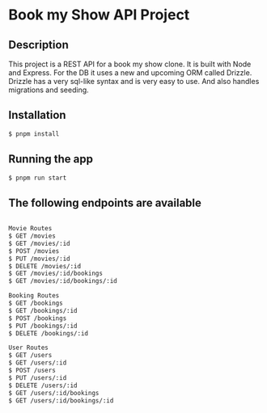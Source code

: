 # Book my Show API Project

## Description

This project is a REST API for a book my show clone. It is built with Node and Express.
For the DB it uses a new and upcoming ORM called Drizzle.
Drizzle has a very sql-like syntax and is very easy to use. And also handles migrations and seeding.

## Installation

```bash
$ pnpm install
```

## Running the app

```bash
$ pnpm run start
```

## The following endpoints are available

```bash

Movie Routes
$ GET /movies
$ GET /movies/:id
$ POST /movies
$ PUT /movies/:id
$ DELETE /movies/:id
$ GET /movies/:id/bookings
$ GET /movies/:id/bookings/:id

Booking Routes
$ GET /bookings
$ GET /bookings/:id
$ POST /bookings
$ PUT /bookings/:id
$ DELETE /bookings/:id

User Routes
$ GET /users
$ GET /users/:id
$ POST /users
$ PUT /users/:id
$ DELETE /users/:id
$ GET /users/:id/bookings
$ GET /users/:id/bookings/:id

```
